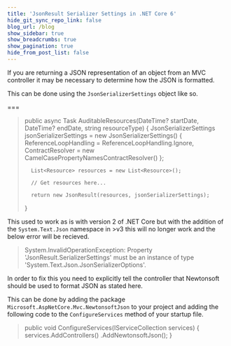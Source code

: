 ```yaml
---
title: 'JsonResult Serializer Settings in .NET Core 6'
hide_git_sync_repo_link: false
blog_url: /blog
show_sidebar: true
show_breadcrumbs: true
show_pagination: true
hide_from_post_list: false
---
```


If you are returning a JSON representation of an object from an MVC controller it may be necessary to determine how the JSON is formatted.

This can be done using the `JsonSerializerSettings` object like so.

===

>    public async Task<JsonResult> AuditableResources(DateTime? startDate, DateTime? endDate, string resourceType)
>    {
>    	JsonSerializerSettings jsonSerializerSettings = new JsonSerializerSettings()
>    	{
>    		ReferenceLoopHandling = ReferenceLoopHandling.Ignore,
>    		ContractResolver = new CamelCasePropertyNamesContractResolver()
>    	};
>    
>    	List<Resource> resources = new List<Resource>();
>    
>    	// Get resources here...
>    
>    	return new JsonResult(resources, jsonSerializerSettings);
>    }
    
This used to work as is with version 2 of .NET Core but with the addition of the `System.Text.Json` namespace in >v3 this will no longer work and the below error will be recieved.

>    System.InvalidOperationException: Property 'JsonResult.SerializerSettings'
>        must be an instance of type 'System.Text.Json.JsonSerializerOptions'.

In order to fix this you need to explicitly tell the controller that Newtonsoft should be used to format JSON as stated here.

This can be done by adding the package `Microsoft.AspNetCore.Mvc.NewtonsoftJson` to your project and adding the following code to the `ConfigureServices` method of your startup file.

>    public void ConfigureServices(IServiceCollection services)
>    {
>        services.AddControllers()
>            .AddNewtonsoftJson();
>    }